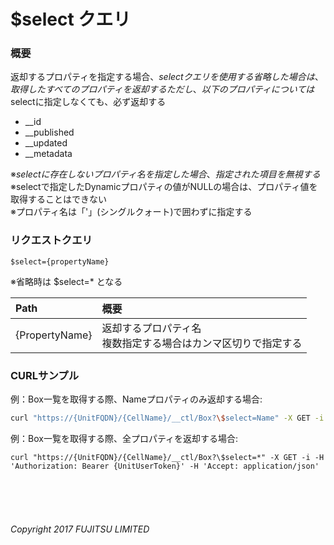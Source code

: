 # $select クエリ
### 概要
返却するプロパティを指定する場合、$selectクエリを使用する  
省略した場合は、取得したすべてのプロパティを返却する  
ただし、以下のプロパティについては$selectに指定しなくても、必ず返却する  
* \__id
* \__published
* \__updated
* \__metadata

※$selectに存在しないプロパティ名を指定した場合、指定された項目を無視する  
※$selectで指定したDynamicプロパティの値がNULLの場合は、プロパティ値を取得することはできない  
※プロパティ名は「'」(シングルクォート)で囲わずに指定する
### リクエストクエリ
```
$select={propertyName}
```
※省略時は $select=* となる

|Path<br>|概要<br>|
|:--|:--|
|{PropertyName}<br>|返却するプロパティ名<br>複数指定する場合はカンマ区切りで指定する<br>|
### CURLサンプル
例：Box一覧を取得する際、Nameプロパティのみ返却する場合:
```sh
curl "https://{UnitFQDN}/{CellName}/__ctl/Box?\$select=Name" -X GET -i -H 'Authorization: Bearer {UnitUserToken}' -H 'Accept: application/json'
```
例：Box一覧を取得する際、全プロパティを返却する場合:
```
curl "https://{UnitFQDN}/{CellName}/__ctl/Box?\$select=*" -X GET -i -H 'Authorization: Bearer {UnitUserToken}' -H 'Accept: application/json'
```

<br>
<br>
<br>

###### Copyright 2017    FUJITSU LIMITED
